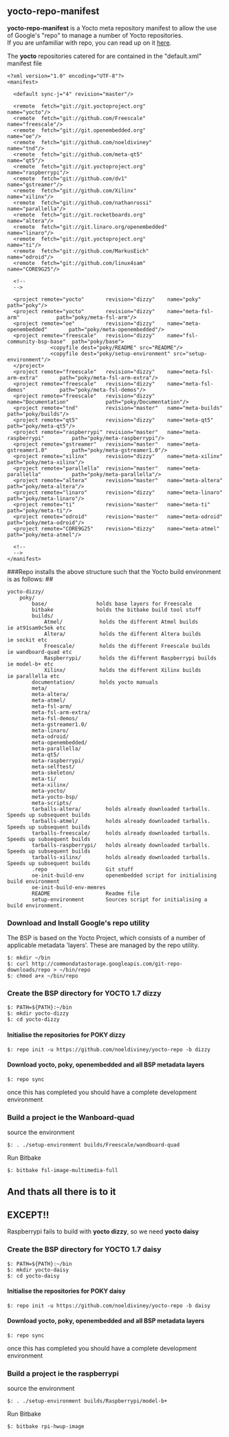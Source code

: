 ## yocto-repo-manifest ##


**yocto-repo-manifest** is a Yocto meta repository manifest to allow the use of Google's "repo" to manage a number of Yocto repositories.  
If you are unfamiliar with repo, you can read up on it [here](http://source.android.com/source/version-control.html).  
  
The **yocto** repositories catered for are contained in the "default.xml" manifest file

    <?xml version="1.0" encoding="UTF-8"?>
    <manifest>

      <default sync-j="4" revision="master"/>

      <remote  fetch="git://git.yoctoproject.org"                name="yocto"/>
      <remote  fetch="git://github.com/Freescale"                name="freescale"/>
      <remote  fetch="git://git.openembedded.org"                name="oe"/>
      <remote  fetch="git://github.com/noeldiviney"              name="tnd"/>
      <remote  fetch="git://github.com/meta-qt5"                 name="qt5"/>
      <remote  fetch="git://git.yoctoproject.org"                name="raspberrypi"/>
      <remote  fetch="git://github.com/dv1"                      name="gstreamer"/>
      <remote  fetch="git://github.com/Xilinx"                   name="xilinx"/>
      <remote  fetch="git://github.com/nathanrossi"              name="parallella"/>
      <remote  fetch="git://git.rocketboards.org"                name="altera"/>
      <remote  fetch="git://git.linaro.org/openembedded"         name="linaro"/>
      <remote  fetch="git://git.yoctoproject.org"                name="ti"/>
      <remote  fetch="git://github.com/MarkusEich"               name="odroid"/>
      <remote  fetch="git://github.com/linux4sam"                name="CORE9G25"/>
    
      <!--
      -->
    
      <project remote="yocto"       revision="dizzy"    name="poky"                    path="poky"/>
      <project remote="yocto"       revision="dizzy"    name="meta-fsl-arm"            path="poky/meta-fsl-arm"/>
      <project remote="oe"          revision="dizzy"    name="meta-openembedded"       path="poky/meta-openembedded"/>
      <project remote="freescale"   revision="dizzy"    name="fsl-community-bsp-base"  path="poky/base">
                  <copyfile dest="poky/README" src="README"/>
                  <copyfile dest="poky/setup-environment" src="setup-environment"/>
      </project>
      <project remote="freescale"   revision="dizzy"    name="meta-fsl-arm-extra"       path="poky/meta-fsl-arm-extra"/>
      <project remote="freescale"   revision="dizzy"    name="meta-fsl-demos"           path="poky/meta-fsl-demos"/>
      <project remote="freescale"   revision="dizzy"    name="Documentation"            path="poky/Documentation"/>
      <project remote="tnd"         revision="master"   name="meta-builds"              path="poky/builds"/>
      <project remote="qt5"         revision="dizzy"    name="meta-qt5"                 path="poky/meta-qt5"/>
      <project remote="raspberrypi" revision="master"   name="meta-raspberrypi"         path="poky/meta-raspberrypi"/>
      <project remote="gstreamer"   revision="master"   name="meta-gstreamer1.0"        path="poky/meta-gstreamer1.0"/>
      <project remote="xilinx"      revision="dizzy"    name="meta-xilinx"              path="poky/meta-xilinx"/>
      <project remote="parallella"  revision="master"   name="meta-parallella"          path="poky/meta-parallella"/>
      <project remote="altera"      revision="master"   name="meta-altera"              path="poky/meta-altera"/>
      <project remote="linaro"      revision="dizzy"    name="meta-linaro"              path="poky/meta-linaro"/>
      <project remote="ti"          revision="master"   name="meta-ti"                  path="poky/meta-ti"/>
      <project remote="odroid"      revision="master"   name="meta-odroid"              path="poky/meta-odroid"/>
      <project remote="CORE9G25"    revision="dizzy"    name="meta-atmel"               path="poky/meta-atmel"/>
    
      <!--
      -->
    </manifest>

###Repo installs the above structure such that the Yocto build environment is as follows: ##

    yocto-dizzy/
        poky/
            base/                holds base layers for Freescale
            bitbake              holds the bitbake build tool stuff
            builds/
                Atmel/            holds the different Atmel builds         ie at91sam9c5ek etc
                Altera/           holds the different Altera builds        ie sockit etc
                Freescale/        holds the different Freescale builds     ie wandboard-quad etc
                Raspberrypi/      holds the different Raspberrypi builds   ie model-b+ etc
                Xilinx/           holds the different Xilinx builds        ie parallella etc
            documentation/        holds yocto manuals
            meta/
            meta-altera/
            meta-atmel/
            meta-fsl-arm/
            meta-fsl-arm-extra/
            meta-fsl-demos/
            meta-gstreamer1.0/
            meta-linaro/
            meta-odroid/
            meta-openembedded/
            meta-parallella/
            meta-qt5/
            meta-raspberrypi/
            meta-selftest/
            meta-skeleton/
            meta-ti/
            meta-xilinx/
            meta-yocto/
            meta-yocto-bsp/
            meta-scripts/
            tarballs-altera/        holds already downloaded tarballs. Speeds up subsequent builds
            tarballs-atmel/         holds already downloaded tarballs. Speeds up subsequent builds
            tarballs-freescale/     holds already downloaded tarballs. Speeds up subsequent builds
            tarballs-raspberrypi/   holds already downloaded tarballs. Speeds up subsequent builds
            tarballs-xilinx/        holds already downloaded tarballs. Speeds up subsequent builds
            .repo                   Git stuff
            oe-init-build-env       openembedded script for initialising build environment
            oe-init-build-env-memres
            README                  Readme file
            setup-environment       Sources script for initialising a build environment.

### Download and Install Google's repo utility ###

The BSP is based on the Yocto Project, which consists of a number of applicable metadata 'layers'. These are managed by the repo utility.

    $: mkdir ~/bin
    $: curl http://commondatastorage.googleapis.com/git-repo-downloads/repo > ~/bin/repo
    $: chmod a+x ~/bin/repo 


### Create the BSP directory for YOCTO 1.7 dizzy ###
    
    $: PATH=${PATH}:~/bin
    $: mkdir yocto-dizzy
    $: cd yocto-dizzy

#### Initialise the repositories for POKY dizzy ####

    $: repo init -u https://github.com/noeldiviney/yocto-repo -b dizzy 

#### Download yocto, poky, openembedded and all BSP metadata layers ####

    $: repo sync

once this has completed you should have a complete development environment

### Build a project ie the Wanboard-quad ###
source the environment

    $: . ./setup-environment builds/Freescale/wandboard-quad

Run Bitbake

    $: bitbake fsl-image-multimedia-full


## And thats all there is to it ##
## EXCEPT!!          ##

Raspberrypi fails to build with **yocto dizzy**, so we need **yocto daisy**

### Create the BSP directory for YOCTO 1.7 daisy ###
    
    $: PATH=${PATH}:~/bin
    $: mkdir yocto-daisy
    $: cd yocto-daisy

#### Initialise the repositories for POKY daisy ####

    $: repo init -u https://github.com/noeldiviney/yocto-repo -b daisy 

#### Download yocto, poky, openembedded and all BSP metadata layers ####

    $: repo sync

once this has completed you should have a complete development environment

### Build a project ie the raspberrypi ###
source the environment

    $: . ./setup-environment builds/Raspberrypi/model-b+

Run Bitbake

    $: bitbake rpi-hwup-image
    